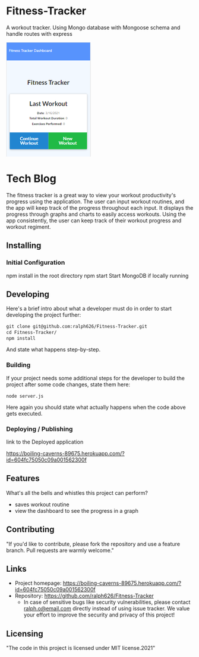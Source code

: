 


# Fitness-Tracker
A workout tracker. Using Mongo database with Mongoose schema and handle routes with express


![Logo of the project](https://github.com/ralph626/Fitness-Tracker/blob/main/images/fitness%20tracker%20logo.PNG)


# Tech Blog

The fitness tracker is a great way to view your workout productivity's progress using the application. The user can input workout routines, and the app will keep track of the progress throughout each input. It displays the progress through graphs and charts to easily access workouts. Using the app consistently, the user can keep track of their workout progress and workout regiment.  

## Installing



### Initial Configuration

npm install in the root directory
npm start
Start MongoDB if locally running
## Developing

Here's a brief intro about what a developer must do in order to start developing
the project further:

```shell
git clone git@github.com:ralph626/Fitness-Tracker.git
cd Fitness-Tracker/
npm install
```

And state what happens step-by-step.

### Building

If your project needs some additional steps for the developer to build the
project after some code changes, state them here:

```shell
node server.js
```

Here again you should state what actually happens when the code above gets
executed.

### Deploying / Publishing

link to the Deployed application

https://boiling-caverns-89675.herokuapp.com/?id=604fc75050c09a001562300f

## Features

What's all the bells and whistles this project can perform?

- saves workout routine
- view the dashboard to see the progress in a graph



## Contributing

"If you'd like to contribute, please fork the repository and use a feature
branch. Pull requests are warmly welcome."
## Links

- Project homepage: https://boiling-caverns-89675.herokuapp.com/?id=604fc75050c09a001562300f
- Repository: https://github.com/ralph626/Fitness-Tracker
  - In case of sensitive bugs like security vulnerabilities, please contact
    ralph.o@email.com directly instead of using issue tracker. We value your effort
    to improve the security and privacy of this project!


## Licensing

"The code in this project is licensed under MIT license.2021"
